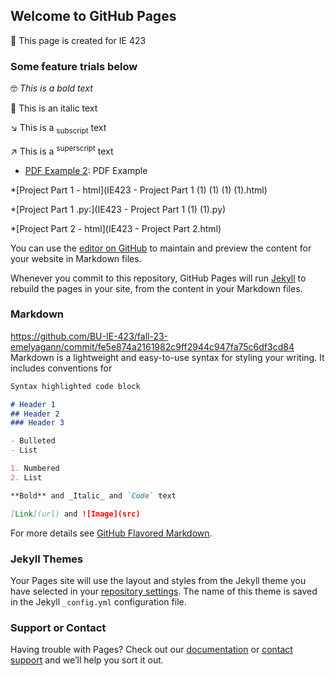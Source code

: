 
## Welcome to GitHub Pages

📕 This page is created for IE 423


### Some feature trials below

🤓 *This is a bold text*

👾 This is an italic text

↘️ This is a <sub>subscript</sub> text

↗️ This is a <sup>superscript</sup> text



* [PDF Example 2](IE423_Fall23_tutorial.pdf): PDF Example 
  
*[Project Part 1 - html](IE423 - Project Part 1 (1) (1) (1) (1).html)

*[Project Part 1 .py:](IE423 - Project Part 1 (1) (1).py)

*[Project Part 2 - html](IE423 - Project Part 2.html)


You can use the [editor on GitHub](https://github.com/BU-IE-423/fall-23-ilaydacelenkk/edit/main/index.md) to maintain and preview the content for your website in Markdown files.

Whenever you commit to this repository, GitHub Pages will run [Jekyll](https://jekyllrb.com/) to rebuild the pages in your site, from the content in your Markdown files.

### Markdown
https://github.com/BU-IE-423/fall-23-emelyagann/commit/fe5e874a2161982c9ff2944c947fa75c6df3cd84
Markdown is a lightweight and easy-to-use syntax for styling your writing. It includes conventions for

```markdown
Syntax highlighted code block

# Header 1
## Header 2
### Header 3

- Bulleted
- List

1. Numbered
2. List

**Bold** and _Italic_ and `Code` text

[Link](url) and ![Image](src)
```

For more details see [GitHub Flavored Markdown](https://guides.github.com/features/mastering-markdown/).

### Jekyll Themes

Your Pages site will use the layout and styles from the Jekyll theme you have selected in your [repository settings](https://github.com/BU-IE-582/fall-23-ilaydacelenkk/settings/pages). The name of this theme is saved in the Jekyll `_config.yml` configuration file.

### Support or Contact

Having trouble with Pages? Check out our [documentation](https://docs.github.com/categories/github-pages-basics/) or [contact support](https://support.github.com/contact) and we’ll help you sort it out.
